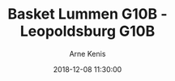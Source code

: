 ---
layout: album
title: Basket Lummen G10B - Leopoldsburg G10B
description: Competitie wedstrijd tussen Basket Lummen G10B en Leopoldsburg G10B.
date: 2018-12-08 11:30:00
cover: /albums/2018-12-08-Basket-Lummen-G10B-Koninklijke-BBC-Union-Leopoldsburg-G10B/thumbnails/20181208-13.JPG
author: Arne Kenis
pagination: 
  enabled: true
  images: true
  imageLayout: image
  itemsPerPage: 64
---